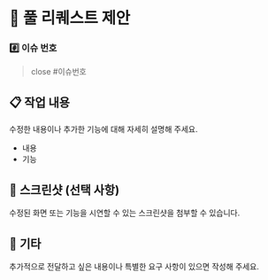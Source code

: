 # 🚀 풀 리퀘스트 제안

### #️⃣ 이슈 번호

> close #이슈번호

## 📋 작업 내용

수정한 내용이나 추가한 기능에 대해 자세히 설명해 주세요.
- 내용
- 기능

## 📸 스크린샷 (선택 사항)

수정된 화면 또는 기능을 시연할 수 있는 스크린샷을 첨부할 수 있습니다.

## 📄 기타

추가적으로 전달하고 싶은 내용이나 특별한 요구 사항이 있으면 작성해 주세요.
